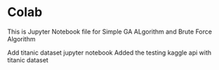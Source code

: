 # Colab
This is Jupyter Notebook file for Simple GA ALgorithm and Brute Force Algorithm

Add titanic dataset jupyter notebook
Added the testing kaggle api with titanic dataset